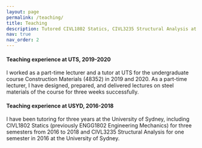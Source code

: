 ```yaml
---
layout: page
permalink: /teaching/
title: Teaching
description: Tutored CIVL1802 Statics, CIVL3235 Structural Analysis at USYD and Construction Materials (48352) at UTS; Gave lectures for Construction Materials (48352).
nav: true
nav_order: 2
---
```


#### Teaching experience at UTS, 2019-2020
I worked as a part-time lecturer and a tutor at UTS for the undergraduate course Construction Materials (48352) in 2019 and 2020. As a part-time lecturer, I have designed, prepared, and delivered lectures on steel materials of the course for three weeks successfully. 

#### Teaching experience at USYD, 2016-2018
I have been tutoring for three years at the University of Sydney, including CIVL1802 Statics (previously ENGG1802 Engineering Mechanics) for three semesters from 2016 to 2018 and CIVL3235 Structural Analysis for one semester in 2016 at the University of Sydney.



